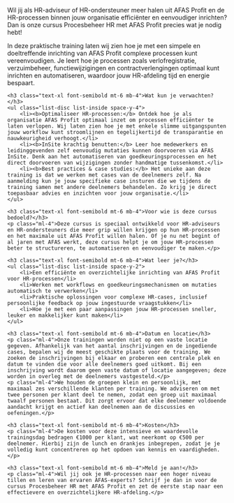 <div class="p-4">
    <p class="text-lg mb-4">Wil jij als HR-adviseur of HR-ondersteuner meer halen uit AFAS Profit en de HR-processen binnen jouw organisatie efficiënter en eenvoudiger inrichten? Dan is onze cursus Procesbeheer HR met AFAS Profit precies wat je nodig hebt!</p>
    <p class="mb-4">In deze praktische training laten wij zien hoe je met een simpele en doeltreffende inrichting van AFAS Profit complexe processen kunt vereenvoudigen. Je leert hoe je processen zoals verlofregistratie, verzuimbeheer, functiewijzigingen en contractverlengingen optimaal kunt inrichten en automatiseren, waardoor jouw HR-afdeling tijd en energie bespaart.</p>

    <h3 class="text-xl font-semibold mt-6 mb-4">Wat kun je verwachten?</h3>
    <ul class="list-disc list-inside space-y-4">
        <li><b>Optimaliseer HR-processen:</b> Ontdek hoe je als organisatie AFAS Profit optimaal inzet om processen efficiënter te laten verlopen. Wij laten zien hoe je met enkele slimme uitgangspunten jouw workflow kunt stroomlijnen en tegelijkertijd de transparantie en nauwkeurigheid verhoogt.</li>
        <li><b>InSite krachtig benutten:</b> Leer hoe medewerkers en leidinggevenden zelf eenvoudig mutaties kunnen doorvoeren via AFAS InSite. Denk aan het automatiseren van goedkeuringsprocessen en het direct doorvoeren van wijzigingen zonder handmatige tussenkomst.</li>
        <li><b>Best practices & case studies:</b> Het unieke aan deze training is dat we werken met cases van de deelnemers zelf. Na aanmelding kun je jouw specifieke case insturen die we tijdens de training samen met andere deelnemers behandelen. Zo krijg je direct toepasbaar advies en inzichten voor jouw organisatie.</li>
    </ul>

    <h3 class="text-xl font-semibold mt-6 mb-4">Voor wie is deze cursus bedoeld?</h3>
    <p class="ml-4">Deze cursus is speciaal ontwikkeld voor HR-adviseurs en HR-ondersteuners die meer grip willen krijgen op hun HR-processen en het maximale uit AFAS Profit willen halen. Of je nu net begint of al jaren met AFAS werkt, deze cursus helpt je om jouw HR-processen beter te structureren, te automatiseren en eenvoudiger te maken.</p>

    <h3 class="text-xl font-semibold mt-6 mb-4">Wat leer je?</h3>
    <ul class="list-disc list-inside space-y-2">
        <li>Een efficiënte en overzichtelijke inrichting van AFAS Profit voor HR-processen</li>
        <li>Werken met workflows en goedkeuringsmechanismen om mutaties automatisch te verwerken</li>
        <li>Praktische oplossingen voor complexe HR-cases, inclusief persoonlijke feedback op jouw ingestuurde vraagstukken</li>
        <li>Hoe je met een paar aanpassingen jouw HR-processen sneller, leuker en makkelijker kunt maken</li>
    </ul>

    <h3 class="text-xl font-semibold mt-6 mb-4">Datum en locatie</h3>
    <p class="ml-4">Onze trainingen worden niet op een vaste locatie gegeven. Afhankelijk van het aantal inschrijvingen en de ingediende cases, bepalen wij de meest geschikte plaats voor de training. We zoeken de inschrijvingen bij elkaar en proberen een centrale plek en datum te vinden die voor alle deelnemers goed uitkomt. Bij een inschrijving wordt daarom geen vaste datum of locatie aangegeven; deze worden in overleg met de deelnemers vastgesteld.</p>
    <p class="ml-4">We houden de groepen klein en persoonlijk, met maximaal zes verschillende klanten per training. We adviseren om met twee personen per klant deel te nemen, zodat een groep uit maximaal twaalf personen bestaat. Dit zorgt ervoor dat elke deelnemer voldoende aandacht krijgt en actief kan deelnemen aan de discussies en oefeningen.</p>

    <h3 class="text-xl font-semibold mt-6 mb-4">Kosten</h3>
    <p class="ml-4">De kosten voor deze intensieve en waardevolle trainingsdag bedragen €1000 per klant, wat neerkomt op €500 per deelnemer. Hierbij zijn de lunch en drankjes inbegrepen, zodat je je volledig kunt concentreren op het opdoen van kennis en vaardigheden.</p>

    <h3 class="text-xl font-semibold mt-6 mb-4">Meld je aan!</h3>
    <p class="ml-4">Wil jij ook je HR-processen naar een hoger niveau tillen en leren van ervaren AFAS-experts? Schrijf je dan in voor de cursus Procesbeheer HR met AFAS Profit en zet de eerste stap naar een effectievere en overzichtelijkere HR-afdeling.</p>
</div>